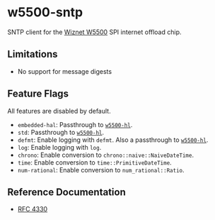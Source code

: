 # w5500-sntp

SNTP client for the [Wiznet W5500] SPI internet offload chip.

## Limitations

* No support for message digests

## Feature Flags

All features are disabled by default.

* `embedded-hal`: Passthrough to [`w5500-hl`].
* `std`: Passthrough to [`w5500-hl`].
* `defmt`: Enable logging with `defmt`. Also a passthrough to [`w5500-hl`].
* `log`: Enable logging with `log`.
* `chrono`: Enable conversion to `chrono::naive::NaiveDateTime`.
* `time`: Enable conversion to `time::PrimitiveDateTime`.
* `num-rational`: Enable conversion to `num_rational::Ratio`.

## Reference Documentation

* [RFC 4330](https://www.rfc-editor.org/rfc/rfc4330.html)

[`w5500-hl`]: https://github.com/newAM/w5500-hl-rs
[Wiznet W5500]: https://www.wiznet.io/product-item/w5500/

